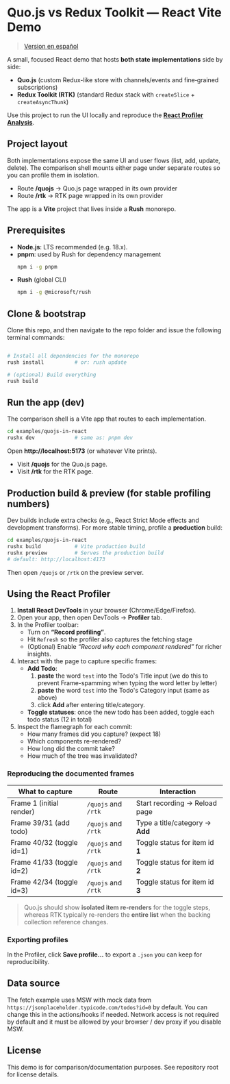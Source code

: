 # Quo.js vs Redux Toolkit — React Vite Demo

> [Version en español](./README.es.md)

A small, focused React demo that hosts **both state implementations** side by side:

- **Quo.js** (custom Redux-like store with channels/events and fine‑grained subscriptions)
- **Redux Toolkit (RTK)** (standard Redux stack with `createSlice` + `createAsyncThunk`)

Use this project to run the UI locally and reproduce the **[React Profiler Analysis](./redux-quojs-profiler.md)**.

## Project layout

Both implementations expose the same UI and user flows (list, add, update, delete). The comparison shell mounts either page under separate routes so you can profile them in isolation.

- Route **/quojs** → Quo.js page wrapped in its own provider
- Route **/rtk** → RTK page wrapped in its own provider

The app is a **Vite** project that lives inside a **Rush** monorepo.

## Prerequisites

- **Node.js**: LTS recommended (e.g. 18.x).  
- **pnpm**: used by Rush for dependency management  
  ```bash
  npm i -g pnpm
  ```
- **Rush** (global CLI)
  ```bash
  npm i -g @microsoft/rush
  ```

## Clone & bootstrap

Clone this repo, and then navigate to the repo folder and issue the following terminal commands:

```bash

# Install all dependencies for the monorepo
rush install          # or: rush update

# (optional) Build everything
rush build
```

## Run the app (dev)

The comparison shell is a Vite app that routes to each implementation.

```bash
cd examples/quojs-in-react
rushx dev             # same as: pnpm dev
```

Open **http://localhost:5173** (or whatever Vite prints).

- Visit **/quojs** for the Quo.js page.
- Visit **/rtk** for the RTK page.

## Production build & preview (for stable profiling numbers)

Dev builds include extra checks (e.g., React Strict Mode effects and development transforms). For more stable timing, profile a **production** build:

```bash
cd examples/quojs-in-react
rushx build           # Vite production build
rushx preview         # Serves the production build
# default: http://localhost:4173
```

Then open `/quojs` or `/rtk` on the preview server.

## Using the React Profiler

1. **Install React DevTools** in your browser (Chrome/Edge/Firefox).  
2. Open your app, then open DevTools → **Profiler** tab.
3. In the Profiler toolbar:
   - Turn on **“Record profiling”**.
   - Hit `Refresh` so the profiler also captures the fetching stage
   - (Optional) Enable *“Record why each component rendered”* for richer insights.
4. Interact with the page to capture specific frames:
   - **Add Todo**: 
      1. __paste__ the word `test` into the Todo's Title input (we do this to prevent Frame-spamming when typing the word letter by letter)
      2. __paste__ the word `test` into the Todo's Category input (same as above)
      3. click **Add** after entering title/category.
   - **Toggle statuses**: once the new todo has been added, toggle each todo status (12 in total)
5. Inspect the flamegraph for each commit:
   - How many frames did you capture? (expect 18)
   - Which components re-rendered?
   - How long did the commit take?
   - How much of the tree was invalidated?

### Reproducing the documented frames

| What to capture | Route | Interaction |
|---|---|---|
| Frame 1 (initial render) | `/quojs` and `/rtk` | Start recording → Reload page |
| Frame 39/31 (add todo) | `/quojs` and `/rtk` | Type a title/category → **Add** |
| Frame 40/32 (toggle id=1) | `/quojs` and `/rtk` | Toggle status for item id **1** |
| Frame 41/33 (toggle id=2) | `/quojs` and `/rtk` | Toggle status for item id **2** |
| Frame 42/34 (toggle id=3) | `/quojs` and `/rtk` | Toggle status for item id **3** |

> Quo.js should show **isolated item re-renders** for the toggle steps, whereas RTK typically re-renders the **entire list** when the backing collection reference changes.

### Exporting profiles
In the Profiler, click **Save profile…** to export a `.json` you can keep for reproducibility.

## Data source

The fetch example uses MSW with mock data from `https://jsonplaceholder.typicode.com/todos?id=0` by default. You can change this in the actions/hooks if needed. Network access is not required by default and it must be allowed by your browser / dev proxy if you disable MSW.

## License

This demo is for comparison/documentation purposes. See repository root for license details.
